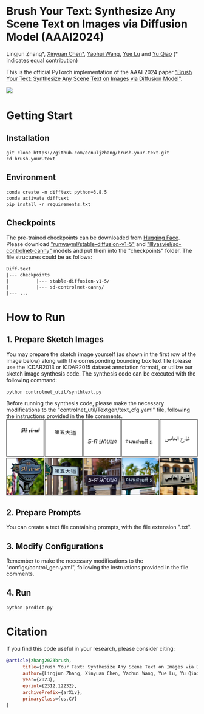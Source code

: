 # Brush Your Text: Synthesize Any Scene Text on Images via Diffusion Model (AAAI2024)
Lingjun Zhang*, [Xinyuan Chen*](https://scholar.google.com/citations?user=3fWSC8YAAAAJ&hl=zh-CN), [Yaohui Wang](https://wyhsirius.github.io/), [Yue Lu](https://scholar.google.com/citations?user=_A_H0V4AAAAJ&hl=zh-CN) and [Yu Qiao](https://scholar.google.com/citations?user=gFtI-8QAAAAJ&hl=en) (* indicates equal contribution)

This is the official PyTorch implementation of the AAAI 2024 paper ["Brush Your Text: Synthesize Any Scene Text on Images via Diffusion Model"](https://arxiv.org/abs/2312.12232). <br>

<img src="/pics/teaser.png" width="800px">

# Getting Start
## Installation
```
git clone https://github.com/ecnuljzhang/brush-your-text.git
cd brush-your-text
```
## Environment
```
conda create -n difftext python=3.8.5
conda activate difftext
pip install -r requirements.txt
```

## Checkpoints
The pre-trained checkpoints can be downloaded from [Hugging Face](https://huggingface.co/). Please download ["runwayml/stable-diffusion-v1-5"](https://huggingface.co/runwayml/stable-diffusion-v1-5) and ["lllyasviel/sd-controlnet-canny"](https://huggingface.co/lllyasviel/sd-controlnet-canny) models and put them into the "checkpoints" folder. The file structures could be as follows:
```
Diff-text
|--- checkpoints
|          |--- stable-diffusion-v1-5/
|          |--- sd-controlnet-canny/
|--- ...
```

# How to Run
## 1. Prepare Sketch Images
You may prepare the sketch image yourself (as shown in the first row of the image below) along with the corresponding bounding box text file (please use the ICDAR2013 or ICDAR2015 dataset annotation format), or utilize our sketch image synthesis code. The synthesis code can be executed with the following command:
```
python controlnet_util/synthtext.py
```
Before running the synthesis code, please make the necessary modifications to the "controlnet_util/Textgen/text_cfg.yaml" file, following the instructions provided in the file comments. <br>
<img src="/pics/sketch_img.png" width="800px">
## 2. Prepare Prompts
You can create a text file containing prompts, with the file extension ".txt".
## 3. Modify Configurations
Remember to make the necessary modifications to the "configs/control_gen.yaml", following the instructions provided in the file comments.
## 4. Run
```
python predict.py
```

# Citation
If you find this code useful in your research, please consider citing:
```bibtex
@article{zhang2023brush,
      title={Brush Your Text: Synthesize Any Scene Text on Images via Diffusion Model}, 
      author={Lingjun Zhang, Xinyuan Chen, Yaohui Wang, Yue Lu, Yu Qiao},
      year={2023},
      eprint={2312.12232},
      archivePrefix={arXiv},
      primaryClass={cs.CV}
}
```
